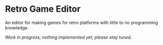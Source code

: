 # Retro Game Editor

An editor for making games for retro platforms with little to no programming knowledge.

*Work in progress; nothing implemented yet; please stay tuned.*